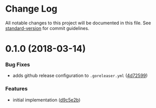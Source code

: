 # Change Log

All notable changes to this project will be documented in this file. See [standard-version](https://github.com/conventional-changelog/standard-version) for commit guidelines.

<a name="0.1.0"></a>
# 0.1.0 (2018-03-14)


### Bug Fixes

* adds github release configuration to `.goreleaser.yml` ([4d72599](https://github.com/cludden/confd-template/commit/4d72599))


### Features

* initial implementation ([d9c5e2b](https://github.com/cludden/confd-template/commit/d9c5e2b))
